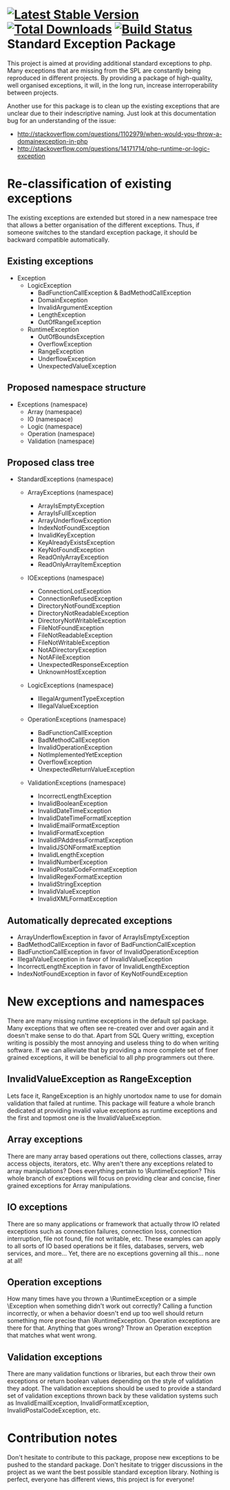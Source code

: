 [![Latest Stable Version](https://poser.pugx.org/crazycodr/standard-exceptions/version.png)](https://packagist.org/packages/crazycodr/standard-exceptions) [![Total Downloads](https://poser.pugx.org/crazycodr/standard-exceptions/downloads.png)](https://packagist.org/packages/crazycodr/standard-exceptions) [![Build Status](https://travis-ci.org/crazycodr/standard-exceptions.png?branch=master)](https://travis-ci.org/crazycodr/standard-exceptions)
Standard Exception Package
==========================
This project is aimed at providing additional standard exceptions to php. Many exceptions that are missing from the SPL are constantly being reproduced in different projects. By providing a package of high-quality, well organised exceptions, it will, in the long run, increase interroperability between projects.

Another use for this package is to clean up the existing exceptions that are unclear due to their indescriptive naming. Just look at this documentation bug for an understanding of the issue:

- http://stackoverflow.com/questions/1102979/when-would-you-throw-a-domainexception-in-php
- http://stackoverflow.com/questions/14171714/php-runtime-or-logic-exception

Re-classification of existing exceptions
========================================
The existing exceptions are extended but stored in a new namespace tree that allows a better organisation of the different exceptions. Thus, if someone switches to the standard exception package, it should be backward compatible automatically.

Existing exceptions
-------------------
- Exception
  - LogicException
    - BadFunctionCallException & BadMethodCallException
    - DomainException
    - InvalidArgumentException
    - LengthException
    - OutOfRangeException
  - RuntimeException
    - OutOfBoundsException
    - OverflowException
    - RangeException
    - UnderflowException
    - UnexpectedValueException

Proposed namespace structure
----------------------------
- Exceptions (namespace)
  - Array (namespace)
  - IO (namespace)
  - Logic (namespace)
  - Operation (namespace)
  - Validation (namespace)

Proposed class tree
-------------------
- StandardExceptions (namespace)

  - ArrayExceptions (namespace)
    - ArrayIsEmptyException
    - ArrayIsFullException
    - ArrayUnderflowException
    - IndexNotFoundException
    - InvalidKeyException
    - KeyAlreadyExistsException
    - KeyNotFoundException
    - ReadOnlyArrayException
    - ReadOnlyArrayItemException

  - IOExceptions (namespace)
    - ConnectionLostException
    - ConnectionRefusedException
    - DirectoryNotFoundException
    - DirectoryNotReadableException
    - DirectoryNotWritableException
    - FileNotFoundException
    - FileNotReadableException
    - FileNotWritableException
    - NotADirectoryException
    - NotAFileException
    - UnexpectedResponseException
    - UnknownHostException

  - LogicExceptions (namespace)
    - IllegalArgumentTypeException
    - IllegalValueException

  - OperationExceptions (namespace)
    - BadFunctionCallException
    - BadMethodCallException
    - InvalidOperationException
    - NotImplementedYetException
    - OverflowException
    - UnexpectedReturnValueException

  - ValidationExceptions (namespace)
    - IncorrectLengthException
    - InvalidBooleanException
    - InvalidDateTimeException
    - InvalidDateTimeFormatException
    - InvalidEmailFormatException
    - InvalidFormatException
    - InvalidIPAddressFormatException
    - InvalidJSONFormatException
    - InvalidLengthException
    - InvalidNumberException
    - InvalidPostalCodeFormatException
    - InvalidRegexFormatException
    - InvalidStringException
    - InvalidValueException
    - InvalidXMLFormatException

Automatically deprecated exceptions
-----------------------------------
- ArrayUnderflowException in favor of ArrayIsEmptyException
- BadMethodCallException in favor of BadFunctionCallException
- BadFunctionCallException in favor of InvalidOperationException
- IllegalValueException in favor of InvalidValueException
- IncorrectLengthException in favor of InvalidLengthException
- IndexNotFoundException in favor of KeyNotFoundException

New exceptions and namespaces
=============================
There are many missing runtime exceptions in the default spl package. Many exceptions that we often see re-created over and over again and it doesn't make sense to do that. Apart from SQL Query writting, exception writing is possibly the most annoying and useless thing to do when writing software. If we can alleviate that by providing a more complete set of finer grained exceptions, it will be beneficial to all php programmers out there.

InvalidValueException as RangeException
---------------------------------------
Lets face it, RangeException is an highly unortodox name to use for domain validation that failed at runtime. This package will feature a whole branch dedicated at providing invalid value exceptions as runtime exceptions and the first and topmost one is the InvalidValueException.

Array exceptions
----------------
There are many array based operations out there, collections classes, array access objects, iterators, etc. Why aren't there any exceptions related to array manipulations? Does everything pertain to \RuntimeException? This whole branch of exceptions will focus on providing clear and concise, finer grained exceptions for Array manipulations.

IO exceptions
-------------
There are so many applications or framework that actually throw IO related exceptions such as connection failures, connection loss, connection interruption, file not found, file not writable, etc. These examples can apply to all sorts of IO based operations be it files, databases, servers, web services, and more... Yet, there are no exceptions governing all this... none at all!

Operation exceptions
--------------------
How many times have you thrown a \RuntimeException or a simple \Exception when something didn't work out correctly? Calling a function incorrectly, or when a behavior doesn't end up too well should return something more precise than \RuntimeException. Operation exceptions are there for that. Anything that goes wrong? Throw an Operation exception that matches what went wrong.

Validation exceptions
---------------------
There are many validation functions or libraries, but each throw their own exceptions or return boolean values depending on the style of validation they adopt. The validation exceptions should be used to provide a standard set of validation exceptions thrown back by these validation systems such as InvalidEmailException, InvalidFormatException, InvalidPostalCodeException, etc.

Contribution notes
==================
Don't hesitate to contribute to this package, propose new exceptions to be pushed to the standard package. Don't hesitate to trigger discussions in the project as we want the best possible standard exception library. Nothing is perfect, everyone has different views, this project is for everyone!
